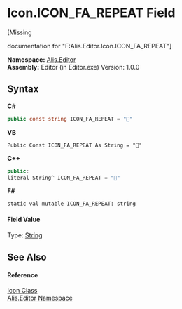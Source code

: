 # Icon.ICON_FA_REPEAT Field
 

\[Missing <summary> documentation for "F:Alis.Editor.Icon.ICON_FA_REPEAT"\]

**Namespace:**&nbsp;<a href="b150ade4-39de-a232-5f06-d3cdc1b2c538">Alis.Editor</a><br />**Assembly:**&nbsp;Editor (in Editor.exe) Version: 1.0.0

## Syntax

**C#**<br />
``` C#
public const string ICON_FA_REPEAT = ""
```

**VB**<br />
``` VB
Public Const ICON_FA_REPEAT As String = ""
```

**C++**<br />
``` C++
public:
literal String^ ICON_FA_REPEAT = ""
```

**F#**<br />
``` F#
static val mutable ICON_FA_REPEAT: string
```


#### Field Value
Type: <a href="https://docs.microsoft.com/dotnet/api/system.string" target="_blank">String</a>

## See Also


#### Reference
<a href="cc0f883c-67f8-f772-c6d7-a60b129f22a7">Icon Class</a><br /><a href="b150ade4-39de-a232-5f06-d3cdc1b2c538">Alis.Editor Namespace</a><br />